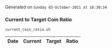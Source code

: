Generated on `Sunday 03-October-2021 at 16:30:34`

### Current to Target Coin Ratio
`current_coin_ratio.sh`

Date|Current|Target|Ratio
---|---|---|---
